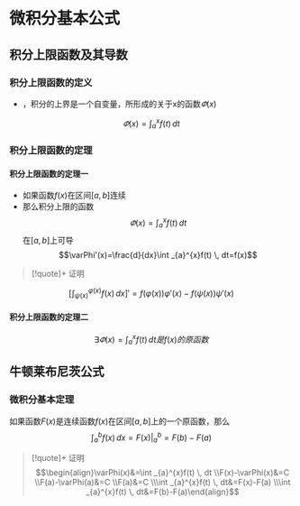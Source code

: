 # 微积分基本公式

## 积分上限函数及其导数

### 积分上限函数的定义

- ，积分的上界是一个自变量，所形成的关于x的函数$\varPhi(x)$

$$
\varPhi(x)=\int _{a}^{x}f(t) \, dt
$$

### 积分上限函数的定理

#### 积分上限函数的定理一
- 如果函数$f(x)$在区间$[a,b]$连续
- 那么积分上限的函数$$\varPhi(x)=\int_{a}^{x}f(t)\,dt$$在$[a,b]$上可导$$\varPhi'(x)=\frac{d}{dx}\int _{a}^{x}f(t) \, dt=f(x)$$

>[!quote]+ 证明
> 

$$
\left[ \int ^{\varphi(x)}_{\psi(x)}f(x) \, dx  \right]'=f(\varphi(x))\varphi'(x)-f(\psi(x))\psi'(x)
$$

#### 积分上限函数的定理二

$$
\exists\varPhi(x)=\int _{a}^{x}f(t) \, dt是f(x)的原函数
$$

## 牛顿莱布尼茨公式

### 微积分基本定理

如果函数$F(x)$是连续函数$f(x)$在区间$[a,b]$上的一个原函数，那么
$$
\int ^{b}_{a}f(x) \, dx=F(x)|_{a}^{b} =F(b)-F(a)
$$

>[!quote]+ 证明
> $$\begin{align}\varPhi(x)&=\int _{a}^{x}f(t) \, dt \\F(x)-\varPhi(x)&=C \\F(a)-\varPhi(a)&=C \\F(a)&=C \\\int _{a}^{x}f(t) \, dt&=F(x)-F(a) \\\int _{a}^{x}f(t) \, dt&=F(b)-F(a)\end{align}$$

